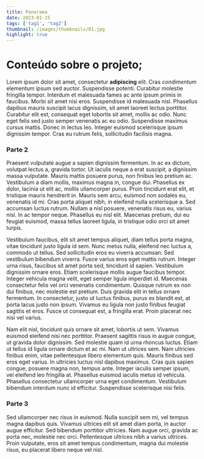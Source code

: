 ```yaml
---
title: Panorama
date: 2023-01-15
tags: ['tag1', 'tag2']
thumbnail: /images/thumbnails/01.jpg
highlight: true
---
```


# Conteúdo sobre o projeto;

Lorem ipsum dolor sit amet, consectetur **adipiscing** elit. Cras *condimentum* elementum ipsum sed auctor. Suspendisse potenti. Curabitur molestie fringilla tempor. Interdum et malesuada fames ac ante ipsum primis in faucibus. Morbi sit amet nisi eros. Suspendisse id malesuada nisl. Phasellus dapibus mauris suscipit lacus dignissim, sit amet laoreet lectus porttitor. Curabitur elit est, consequat eget lobortis sit amet, mollis ac odio. Nunc eget felis sed justo semper venenatis ac eu odio. Suspendisse maximus cursus mattis. Donec in lectus leo. Integer euismod scelerisque ipsum dignissim tempor. Cras eu rutrum felis, sollicitudin facilisis magna.

### Parte 2

Praesent vulputate augue a sapien dignissim fermentum. In ac ex dictum, volutpat lectus a, gravida tortor. Ut iaculis neque a erat suscipit, a dignissim massa vulputate. Mauris mattis posuere purus, non finibus leo pretium ac. Vestibulum a diam mollis, maximus magna in, congue dui. Phasellus ex dolor, lacinia ut elit ac, mollis ullamcorper purus. Proin tincidunt erat elit, et tristique mauris hendrerit in. Mauris sem arcu, euismod non sodales eu, venenatis id mi. Cras porta aliquet nibh, in eleifend nulla scelerisque a. Sed accumsan luctus rutrum. Nullam a nisl posuere, venenatis risus eu, varius nisi. In ac tempor neque. Phasellus eu nisl elit. Maecenas pretium, dui eu feugiat euismod, massa tellus laoreet ligula, in tristique odio orci sit amet turpis.

Vestibulum faucibus, elit sit amet tempus aliquet, diam tellus porta magna, vitae tincidunt justo ligula id sem. Nunc metus nulla, eleifend nec luctus a, commodo ut tellus. Sed sollicitudin eros eu viverra accumsan. Sed vestibulum bibendum viverra. Fusce varius eros eget mattis rutrum. Integer urna risus, faucibus sit amet porta sed, tincidunt id sapien. Vestibulum dignissim ornare eros. Etiam scelerisque mollis augue faucibus tempor. Integer vehicula magna velit, eget semper ligula imperdiet id. Maecenas consectetur felis vel orci venenatis condimentum. Quisque rutrum ex non dui finibus, nec molestie est pretium. Duis gravida elit in tellus ornare fermentum. In consectetur, justo ut luctus finibus, purus ex blandit est, at porta lacus justo non ipsum. Vivamus eu ligula non justo finibus feugiat sagittis et eros. Fusce ut consequat est, a fringilla erat. Proin placerat nec nisi vel varius.

Nam elit nisl, tincidunt quis ornare sit amet, lobortis ut sem. Vivamus euismod eleifend nisi nec porttitor. Praesent sagittis risus in augue congue, ut gravida dolor dignissim. Sed molestie quam id urna rhoncus luctus. Etiam ut tellus id ligula ornare dictum et ac mi. Nam ut ultrices sem. Nam ultricies finibus enim, vitae pellentesque libero elementum quis. Mauris finibus sed eros eget varius. In ultricies luctus nisl dapibus maximus. Cras quis sapien congue, posuere magna non, tempus ante. Integer iaculis semper ipsum, vel eleifend leo fringilla at. Phasellus euismod iaculis metus id vehicula. Phasellus consectetur ullamcorper urna eget condimentum. Vestibulum bibendum interdum nunc id efficitur. Suspendisse scelerisque nisi felis.

### Parte 3
Sed ullamcorper nec risus in euismod. Nulla suscipit sem mi, vel tempus magna dapibus quis. Vivamus ultrices elit sit amet diam porta, in auctor augue efficitur. Sed bibendum porttitor ultricies. Nam augue orci, gravida ac porta nec, molestie nec orci. Pellentesque ultrices nibh a varius ultrices. Proin vulputate, eros sit amet tempus condimentum, magna dui molestie risus, eu placerat libero neque vel nisl.